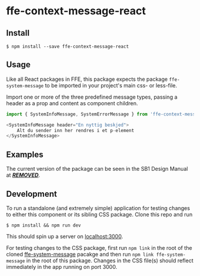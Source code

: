 # ffe-context-message-react

## Install

```
$ npm install --save ffe-context-message-react
```

## Usage

Like all React packages in FFE, this package expects the package `ffe-system-message` to be imported in your project's main css- or less-file.

Import one or more of the three predefined message types, passing a header as a prop and content as component children.

```javascript
import { SystemInfoMessage, SystemErrorMessage } from 'ffe-context-message-react';

<SystemInfoMessage header="En nyttig beskjed">
    Alt du sender inn her rendres i et p-element
</SystemInfoMessage>
```

## Examples

The current version of the package can be seen in the SB1 Design Manual at [***REMOVED***](***REMOVED***).

## Development

To run a standalone (and extremely simple) application for testing changes to either this component or its sibling CSS package. Clone this repo and run
```
$ npm install && npm run dev
```
This should spin up a server on [localhost:3000](http://localhost:3000).

For testing changes to the CSS package, first run `npm link` in the root of the cloned [ffe-system-message](***REMOVED***) pacakge and then run `npm link ffe-system-message` in the root of this package. Changes in the CSS file(s) should reflect immediately in the app running on port 3000.

